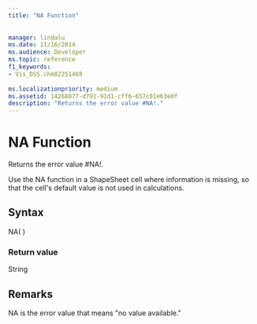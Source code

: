 ```yaml
---
title: "NA Function"
 
 
manager: lindalu
ms.date: 11/16/2014
ms.audience: Developer
ms.topic: reference
f1_keywords:
- Vis_DSS.chm82251468
 
ms.localizationpriority: medium
ms.assetid: 14268877-d791-91d1-cff6-657c01e63e0f
description: "Returns the error value #NA!."
---
```


# NA Function

Returns the error value #NA!. 
  
Use the NA function in a ShapeSheet cell where information is missing, so that the cell's default value is not used in calculations.
  
## Syntax

NA( )
  
### Return value

String
  
## Remarks

NA is the error value that means "no value available."
  


